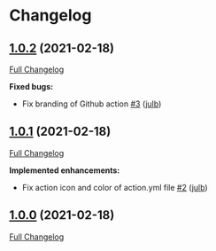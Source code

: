 # Changelog

## [1.0.2](https://github.com/julb/action-manage-milestone/tree/1.0.2) (2021-02-18)

[Full Changelog](https://github.com/julb/action-manage-milestone/compare/1.0.1...1.0.2)

**Fixed bugs:**

- Fix branding of Github action [\#3](https://github.com/julb/action-manage-milestone/pull/3) ([julb](https://github.com/julb))

## [1.0.1](https://github.com/julb/action-manage-milestone/tree/1.0.1) (2021-02-18)

[Full Changelog](https://github.com/julb/action-manage-milestone/compare/1.0.0...1.0.1)

**Implemented enhancements:**

- Fix action icon and color of action.yml file [\#2](https://github.com/julb/action-manage-milestone/pull/2) ([julb](https://github.com/julb))

## [1.0.0](https://github.com/julb/action-manage-milestone/tree/1.0.0) (2021-02-18)

[Full Changelog](https://github.com/julb/action-manage-milestone/compare/962fb1f7ca9eb402fe210be0943899a1746c042b...1.0.0)




